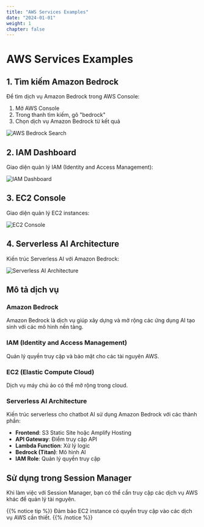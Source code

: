```yaml
---
title: "AWS Services Examples"
date: "2024-01-01"
weight: 1
chapter: false
---
```


# AWS Services Examples

## 1. Tìm kiếm Amazon Bedrock

Để tìm dịch vụ Amazon Bedrock trong AWS Console:

1. Mở AWS Console
2. Trong thanh tìm kiếm, gõ "bedrock"
3. Chọn dịch vụ Amazon Bedrock từ kết quả

![AWS Bedrock Search](/images/aws-services/bedrock-search.png)

## 2. IAM Dashboard

Giao diện quản lý IAM (Identity and Access Management):

![IAM Dashboard](/images/aws-services/iam-dashboard.png)

## 3. EC2 Console

Giao diện quản lý EC2 instances:

![EC2 Console](/images/aws-services/ec2-console.png)

## 4. Serverless AI Architecture

Kiến trúc Serverless AI với Amazon Bedrock:

![Serverless AI Architecture](/images/WS/Archtect.png)

## Mô tả dịch vụ

### Amazon Bedrock
Amazon Bedrock là dịch vụ giúp xây dựng và mở rộng các ứng dụng AI tạo sinh với các mô hình nền tảng.

### IAM (Identity and Access Management)
Quản lý quyền truy cập và bảo mật cho các tài nguyên AWS.

### EC2 (Elastic Compute Cloud)
Dịch vụ máy chủ ảo có thể mở rộng trong cloud.

### Serverless AI Architecture
Kiến trúc serverless cho chatbot AI sử dụng Amazon Bedrock với các thành phần:
- **Frontend**: S3 Static Site hoặc Amplify Hosting
- **API Gateway**: Điểm truy cập API
- **Lambda Function**: Xử lý logic
- **Bedrock (Titan)**: Mô hình AI
- **IAM Role**: Quản lý quyền truy cập

## Sử dụng trong Session Manager

Khi làm việc với Session Manager, bạn có thể cần truy cập các dịch vụ AWS khác để quản lý tài nguyên.

{{% notice tip %}}
Đảm bảo EC2 instance có quyền truy cập vào các dịch vụ AWS cần thiết.
{{% /notice %}} 